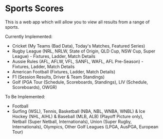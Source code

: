 # Sports Scores

This is a web app which will allow you to view all results from a range of sports.

Currently Implemented:

- Cricket (My Teams (Bad Data), Today's Matches, Featured Series)
- Rugby League (NRL, NRLW, State of Origin, QLD Cup, NSW Cup, Super League) - Fixtures, Ladder, Match Details
- Aussie Rules (AFL, AFLW, VFL, SANFL, WAFL, AFL Pre-Season) - Fixtures, Ladder, Match Details
- American Football (Fixtures, Ladder, Match Details)
- F1 (Session Results, Driver & Team Standings)
- Golf (PGA Tour (Schedule, Scoreboards, Standings), LIV (Schedule, Scoreboards), OWGR)

To Be Implemented:

- Football
- Surfing (WSL), Tennis, Basketball (NBA, NBL, WNBA, WNBL) & Ice Hockey (NHL, AIHL) & Baseball (MLB, ALB) (Playoff Picture only), Netball (Super Netball, Internationals), Union (Super Rugby, Internationals), Olympics, Other Golf Leagues (LPGA, AusPGA, European Tour)

